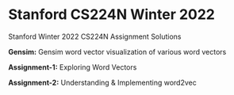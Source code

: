 # Stanford CS224N Winter 2022

Stanford Winter 2022 CS224N Assignment Solutions

**Gensim:** Gensim word vector visualization of various word vectors

**Assignment-1:** Exploring Word Vectors

**Assignment-2:** Understanding & Implementing word2vec
